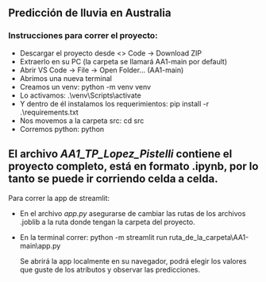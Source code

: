 ## Predicción de lluvia en Australia
### Instrucciones para correr el proyecto:
* Descargar el proyecto desde <> Code -> Download ZIP
* Extraerlo en su PC (la carpeta se llamará AA1-main por default)
* Abrir VS Code -> File -> Open Folder... (AA1-main)
* Abrimos una nueva terminal
* Creamos un venv: python -m venv venv
* Lo activamos: .\venv\Scripts\activate
* Y dentro de él instalamos los requerimientos: pip install -r .\requirements.txt
* Nos movemos a la carpeta src: cd src
* Corremos python: python

El archivo _AA1_TP_Lopez_Pistelli_ contiene el proyecto completo, está en formato .ipynb, por lo tanto se puede ir corriendo celda a celda.
---
Para correr la app de streamlit:

* En el archivo _app.py_ asegurarse de cambiar las rutas de los archivos .joblib a la ruta donde tengan la carpeta del proyecto.
* En la terminal correr: python -m streamlit run ruta_de_la_carpeta\AA1-main\app.py

  Se abrirá la app localmente en su navegador, podrá elegir los valores que guste de los atributos y observar las predicciones.
